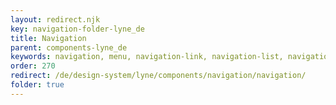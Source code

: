 ```yaml
---
layout: redirect.njk
key: navigation-folder-lyne_de
title: Navigation
parent: components-lyne_de
keywords: navigation, menu, navigation-link, navigation-list, navigation-marker, navigation-section
order: 270
redirect: /de/design-system/lyne/components/navigation/navigation/
folder: true
---
```


